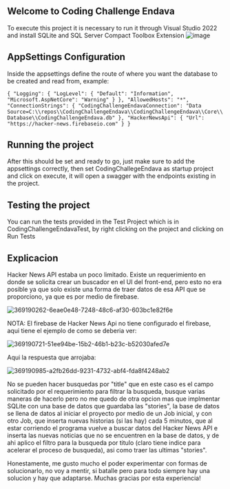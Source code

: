## Welcome to Coding Challenge Endava

To execute this project it is necessary to run it through Visual Studio 2022 and install SQLite and SQL Server Compact Toolbox Extension
![image](https://github.com/user-attachments/assets/7f285ce6-65ac-4275-a3ea-05e36061c962)

## AppSettings Configuration

Inside the appsettings define the route of where you want the database to be created and read from, example:

`
{
    "Logging": {
        "LogLevel": {
            "Default": "Information",
            "Microsoft.AspNetCore": "Warning"
        }
    },
    "AllowedHosts": "*",
    "ConnectionStrings": {
        "CodingChallengeEndavaConnection": "Data Source=C:\\repos\\CodingChallengeEndava\\CodingChallengeEndava\\Core\\Database\\CodingChallengeEndava.db"
    },
    "HackerNewsApi": {
        "Url": "https://hacker-news.firebaseio.com"
    }
}
`

## Running the project

After this should be set and ready to go, just make sure to add the appsettings correctly, then set CodingChallegeEndava as startup project and click on execute, it will open a swagger with the endpoints existing in the project.

## Testing the project

You can run the tests provided in the Test Project which is in CodingChallengeEndavaTest, by right clicking on the project and clicking on Run Tests

## Explicacion

Hacker News API estaba un poco limitado. Existe un requerimiento en donde se solicita crear un buscador en el UI del front-end, pero esto no era posible ya que solo existe una forma de traer datos de esa API que se proporciono, ya que es por medio de firebase.

![369190262-6eae0e48-7248-48c6-af30-603bc1e82f6e](https://github.com/user-attachments/assets/1691c4ef-5171-4676-a2b6-83c5a455fa99)

NOTA: El firebase de Hacker News Api no tiene configurado el firebase, aqui tiene el ejemplo de como se deberia ver:

![369190721-51ee94be-15b2-46b1-b23c-b52030afed7e](https://github.com/user-attachments/assets/b6960f66-83fa-4196-8685-c7dde029f476)

Aqui la respuesta que arrojaba:

![369190985-a2fb26dd-9231-4732-abf4-fda8f4248ab2](https://github.com/user-attachments/assets/69897aed-4799-4dab-b1d3-cf681fe8b25f)

No se pueden hacer busquedas por "title" que en este caso es el campo solicitado por el requerimiento para filtrar la busqueda, busque varias maneras de hacerlo pero no me quedo de otra opcion mas que implmentar SQLite con una base de datos que guardaba las "stories", la base de datos se llena de datos al iniciar el proyecto por medio de un Job inicial, y con otro Job, que inserta nuevas historias (si las hay) cada 5 minutos, que al estar corriendo el programa vuelve a buscar datos del Hacker News API e inserta las nuevas noticias que no se encuentren en la base de datos, y de ahi aplico el filtro para la busqueda por titulo (claro tiene indice para acelerar el proceso de busqueda), asi como traer las ultimas "stories".

Honestamente, me gusto mucho el poder experimentar con formas de solucionarlo, no voy a mentir, si batalle pero para todo siempre hay una solucion y hay que adaptarse. Muchas gracias por esta experiencia!
